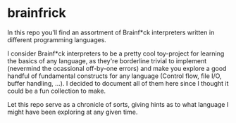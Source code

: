 # brainfrick

In this repo you'll find an assortment of Brainf*ck interpreters written in different programming languages.

I consider Brainf*ck interpreters to be a pretty cool toy-project for learning the basics of any language, as they're borderline trivial to implement (nevermind the ocassional off-by-one errors) and make you explore a good handful of fundamental constructs for any language (Control flow, file I/O, buffer handling, ...). I decided to document all of them here since I thought it could be a fun collection to make.

Let this repo serve as a chronicle of sorts, giving hints as to what language I might have been exploring at any given time.